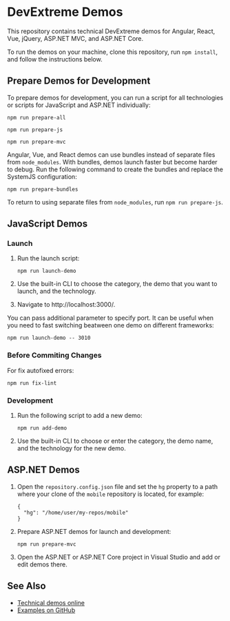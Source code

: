 # DevExtreme Demos
 
This repository contains technical DevExtreme demos for Angular, React, Vue, jQuery, ASP.NET MVC, and ASP.NET Core.

To run the demos on your machine, clone this repository, run `npm install`, and follow the instructions below.

## Prepare Demos for Development

To prepare demos for development, you can run a script for all technologies or scripts for JavaScript and ASP.NET individually:

```
npm run prepare-all
```
```
npm run prepare-js
```
```
npm run prepare-mvc
```

Angular, Vue, and React demos can use bundles instead of separate files from `node_modules`. With bundles, demos launch faster but become harder to debug. Run the following command to create the bundles and replace the SystemJS configuration:

```
npm run prepare-bundles
```

To return to using separate files from `node_modules`, run `npm run prepare-js`.


## JavaScript Demos

### Launch

1. Run the launch script:

    ```
    npm run launch-demo
    ```

1. Use the built-in CLI to choose the category, the demo that you want to launch, and the technology.
1. Navigate to http://localhost:3000/.

You can pass additional parameter to specify port. It can be useful when you need to fast switching beatween one demo on different frameworks:

```
npm run launch-demo -- 3010
```

### Before Commiting Сhanges

For fix autofixed errors:

```
npm run fix-lint
```

### Development

1. Run the following script to add a new demo:

    ```
    npm run add-demo
    ```

1. Use the built-in CLI to choose or enter the category, the demo name, and the technology for the new demo.

## ASP.NET Demos

1. Open the `repository.config.json` file and set the `hg` property to a path where your clone of the `mobile` repository is located, for example:

    ````
    {
      "hg": "/home/user/my-repos/mobile"
    }
    ````

1. Prepare ASP.NET demos for launch and development:

    ```
    npm run prepare-mvc
    ```

1. Open the ASP.NET or ASP.NET Core project in Visual Studio and add or edit demos there.

## See Also

- [Technical demos online](https://js.devexpress.com/Demos/)
- [Examples on GitHub](https://github.com/DevExpress/DevExtreme-examples)
